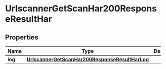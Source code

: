 

# UrlscannerGetScanHar200ResponseResultHar


## Properties

| Name | Type | Description | Notes |
|------------ | ------------- | ------------- | -------------|
|**log** | [**UrlscannerGetScanHar200ResponseResultHarLog**](UrlscannerGetScanHar200ResponseResultHarLog.md) |  |  |



